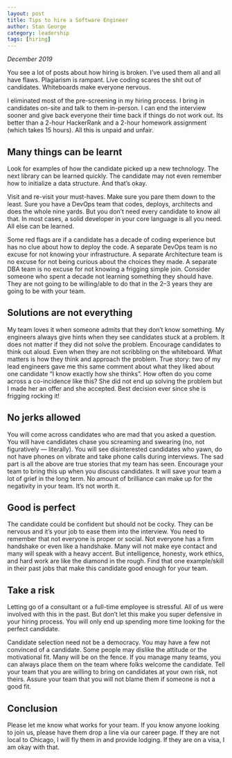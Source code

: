 ```yaml
---
layout: post
title: Tips to hire a Software Engineer
author: Stan George
category: leadership
tags: [hiring]
---
```


*December 2019*

You see a lot of posts about how hiring is broken. I’ve used them all and all have flaws. Plagiarism is rampant. Live coding scares the shit out of candidates. Whiteboards make everyone nervous.

I eliminated most of the pre-screening in my hiring process. I bring in candidates on-site and talk to them in-person. I can end the interview sooner and give back everyone their time back if things do not work out. Its better than a 2-hour HackerRank and a 2-hour homework assignment (which takes 15 hours). All this is unpaid and unfair.

## Many things can be learnt

Look for examples of how the candidate picked up a new technology. The next library can be learned quickly. The candidate may not even remember how to initialize a data structure. And that’s okay.

Visit and re-visit your must-haves. Make sure you pare them down to the least. Sure you have a DevOps team that codes, deploys, architects and does the whole nine yards. But you don’t need every candidate to know all that. In most cases, a solid developer in your core language is all you need. All else can be learned.

Some red flags are if a candidate has a decade of coding experience but has no clue about how to deploy the code. A separate DevOps team is no excuse for not knowing your infrastructure. A separate Architecture team is no excuse for not being curious about the choices they made. A separate DBA team is no excuse for not knowing a frigging simple join. Consider someone who spent a decade not learning something they should have. They are not going to be willing/able to do that in the 2–3 years they are going to be with your team.

## Solutions are not everything

My team loves it when someone admits that they don’t know something. My engineers always give hints when they see candidates stuck at a problem. It does not matter if they did not solve the problem. Encourage candidates to think out aloud. Even when they are not scribbling on the whiteboard. What matters is how they think and approach the problem. True story: two of my lead engineers gave me this same comment about what they liked about one candidate “I know exactly how she thinks”. How often do you come across a co-incidence like this? She did not end up solving the problem but I made her an offer and she accepted. Best decision ever since she is frigging rocking it!

## No jerks allowed

You will come across candidates who are mad that you asked a question. You will have candidates chase you screaming and swearing (no, not figuratively — literally). You will see disinterested candidates who yawn, do not have phones on vibrate and take phone calls during interviews. The sad part is all the above are true stories that my team has seen. Encourage your team to bring this up when you discuss candidates. It will save your team a lot of grief in the long term. No amount of brilliance can make up for the negativity in your team. It’s not worth it.

## Good is perfect

The candidate could be confident but should not be cocky. They can be nervous and it’s your job to ease them into the interview. You need to remember that not everyone is proper or social. Not everyone has a firm handshake or even like a handshake. Many will not make eye contact and many will speak with a heavy accent. But intelligence, honesty, work ethics, and hard work are like the diamond in the rough. Find that one example/skill in their past jobs that make this candidate good enough for your team.

## Take a risk

Letting go of a consultant or a full-time employee is stressful. All of us were involved with this in the past. But don’t let this make you super defensive in your hiring process. You will only end up spending more time looking for the perfect candidate.

Candidate selection need not be a democracy. You may have a few not convinced of a candidate. Some people may dislike the attitude or the motivational fit. Many will be on the fence. If you manage many teams, you can always place them on the team where folks welcome the candidate. Tell your team that you are willing to bring on candidates at your own risk, not theirs. Assure your team that you will not blame them if someone is not a good fit.

## Conclusion

Please let me know what works for your team. If you know anyone looking to join us, please have them drop a line via our career page. If they are not local to Chicago, I will fly them in and provide lodging. If they are on a visa, I am okay with that.
